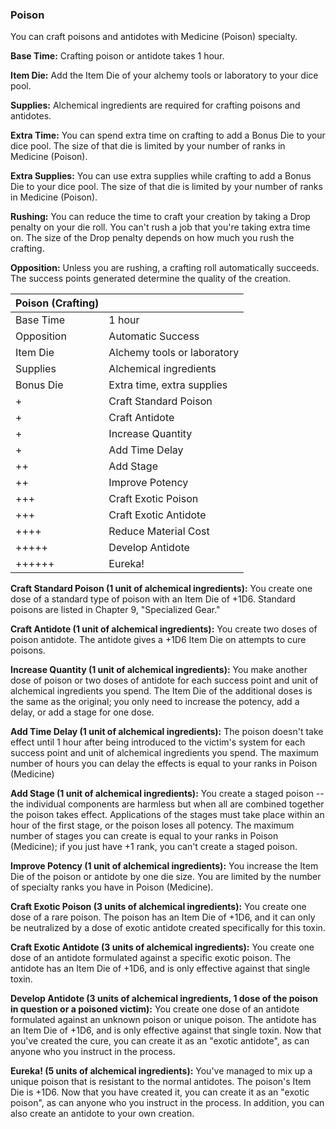 ### Poison

You can craft poisons and antidotes with Medicine (Poison) specialty.

**Base Time:** Crafting poison or antidote takes 1 hour.

**Item Die:** Add the Item Die of your alchemy tools or laboratory to your dice pool.

**Supplies:** Alchemical ingredients are required for crafting poisons and antidotes.

**Extra Time:** You can spend extra time on crafting to add a Bonus Die
to your dice pool. The size of that die is limited by your number of
ranks in Medicine (Poison).

**Extra Supplies:** You can use extra supplies while crafting to add a
Bonus Die to your dice pool. The size of that die is limited by your
number of ranks in Medicine (Poison).

**Rushing:** You can reduce the time to craft your creation by taking a
Drop penalty on your die roll. You can't rush a job that you're taking
extra time on. The size of the Drop penalty depends on how much you rush
the crafting.

**Opposition:** Unless you are rushing, a crafting roll automatically
succeeds. The success points generated determine the quality of the
creation.

| Poison (Crafting) |                              |
| ----------------- | ---------------------------- |
| Base Time         |  1 hour                      |
| Opposition        |  Automatic Success           |
| Item Die          |  Alchemy tools or laboratory |
| Supplies          |  Alchemical ingredients      |
| Bonus Die         |  Extra time, extra supplies  |
| +                 |  Craft Standard Poison       |
| +                 |  Craft Antidote              |
| +                 |  Increase Quantity           |
| +                 |  Add Time Delay              |
| \++               |  Add Stage                   |
| ++                |  Improve Potency             |
| +++               |  Craft Exotic Poison         |
| +++               |  Craft Exotic Antidote       |
| ++++              |  Reduce Material Cost        |
| +++++             |  Develop Antidote            |
| ++++++            |  Eureka\!                    |

**Craft Standard Poison (1 unit of alchemical ingredients):** You create
one dose of a standard type of poison with an Item Die of +1D6. Standard
poisons are listed in Chapter 9, "Specialized Gear."

**Craft Antidote (1 unit of alchemical ingredients):** You create two
doses of poison antidote. The antidote gives a +1D6 Item Die on attempts
to cure poisons.

**Increase Quantity (1 unit of alchemical ingredients):** You make
another dose of poison or two doses of antidote for each success point
and unit of alchemical ingredients you spend. The Item Die of the
additional doses is the same as the original; you only need to increase
the potency, add a delay, or add a stage for one dose.

**Add Time Delay (1 unit of alchemical ingredients):** The poison
doesn't take effect until 1 hour after being introduced to the victim's
system for each success point and unit of alchemical ingredients you
spend. The maximum number of hours you can delay the effects is equal to
your ranks in Poison (Medicine)

**Add Stage (1 unit of alchemical ingredients):** You create a staged
poison -- the individual components are harmless but when all are
combined together the poison takes effect. Applications of the stages
must take place within an hour of the first stage, or the poison loses
all potency. The maximum number of stages you can create is equal to
your ranks in Poison (Medicine); if you just have +1 rank, you can't
create a staged poison.

**Improve Potency (1 unit of alchemical ingredients):** You increase the
Item Die of the poison or antidote by one die size. You are limited by
the number of specialty ranks you have in Poison (Medicine).

**Craft Exotic Poison (3 units of alchemical ingredients):** You create
one dose of a rare poison. The poison has an Item Die of +1D6, and it
can only be neutralized by a dose of exotic antidote created
specifically for this toxin.

**Craft Exotic Antidote (3 units of alchemical ingredients):** You
create one dose of an antidote formulated against a specific exotic
poison. The antidote has an Item Die of +1D6, and is only effective
against that single toxin.

**Develop Antidote (3 units of alchemical ingredients, 1 dose of the
poison in question or a poisoned victim):** You create one dose of an
antidote formulated against an unknown poison or unique poison. The
antidote has an Item Die of +1D6, and is only effective against that
single toxin. Now that you've created the cure, you can create it as an
"exotic antidote", as can anyone who you instruct in the process.

**Eureka\! (5 units of alchemical ingredients):** You've managed to mix
up a unique poison that is resistant to the normal antidotes. The
poison's Item Die is +1D6. Now that you have created it, you can create
it as an "exotic poison", as can anyone who you instruct in the process.
In addition, you can also create an antidote to your own creation.

